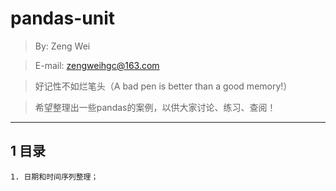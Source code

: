 # pandas-unit

> By: Zeng Wei

> E-mail: zengweihgc@163.com

> 好记性不如烂笔头（A bad pen is better than a good memory!）

> 希望整理出一些pandas的案例，以供大家讨论、练习、查阅！

---
## 1 目录

	1. 日期和时间序列整理；


